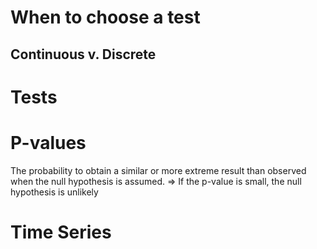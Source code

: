 # When to choose a test

## Continuous v. Discrete

# Tests

# P-values
The probability to obtain a similar or more extreme result than observed when the null hypothesis is assumed.
⇒ If the p-value is small, the null hypothesis is unlikely
# Time Series
